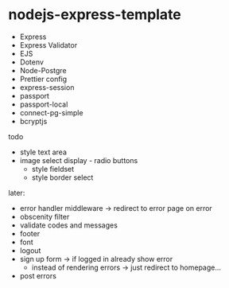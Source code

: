 # nodejs-express-template

-   Express
-   Express Validator
-   EJS
-   Dotenv
-   Node-Postgre
-   Prettier config
-   express-session
-   passport
-   passport-local
-   connect-pg-simple
-   bcryptjs

todo
- style text area
- image select display - radio buttons
    - style fieldset
    - style border select

later:
- error handler middleware -> redirect to error page on error
- obscenity filter
- validate codes and messages
- footer
- font
- logout
- sign up form -> if logged in already show error
    - instead of rendering errors -> just redirect to homepage...
- post errors
